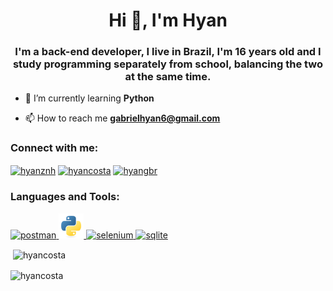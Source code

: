 <h1 align="center">Hi 👋, I'm Hyan</h1>
<h3 align="center">I'm a back-end developer, I live in Brazil, I'm 16 years old and I study programming separately from school, balancing the two at the same time.</h3>

- 🌱 I’m currently learning **Python**

- 📫 How to reach me **gabrielhyan6@gmail.com**

<h3 align="left">Connect with me:</h3>
<p align="left">
<a href="https://twitter.com/hyanznh" target="blank"><img align="center" src="https://raw.githubusercontent.com/rahuldkjain/github-profile-readme-generator/master/src/images/icons/Social/twitter.svg" alt="hyanznh" height="30" width="40" /></a>
<a href="[https://linkedin.com/in/hyancosta]" target="blank"><img align="center" src="https://raw.githubusercontent.com/rahuldkjain/github-profile-readme-generator/master/src/images/icons/Social/linked-in-alt.svg" alt="hyancosta" height="30" width="40" /></a>
<a href="https://instagram.com/hyangbr" target="blank"><img align="center" src="https://raw.githubusercontent.com/rahuldkjain/github-profile-readme-generator/master/src/images/icons/Social/instagram.svg" alt="hyangbr" height="30" width="40" /></a>
</p>

<h3 align="left">Languages and Tools:</h3>
<p align="left"> <a href="https://postman.com" target="_blank" rel="noreferrer"> <img src="https://www.vectorlogo.zone/logos/getpostman/getpostman-icon.svg" alt="postman" width="40" height="40"/> </a> <a href="https://www.python.org" target="_blank" rel="noreferrer"> <img src="https://raw.githubusercontent.com/devicons/devicon/master/icons/python/python-original.svg" alt="python" width="40" height="40"/> </a> <a href="https://www.selenium.dev" target="_blank" rel="noreferrer"> <img src="https://raw.githubusercontent.com/detain/svg-logos/780f25886640cef088af994181646db2f6b1a3f8/svg/selenium-logo.svg" alt="selenium" width="40" height="40"/> </a> <a href="https://www.sqlite.org/" target="_blank" rel="noreferrer"> <img src="https://www.vectorlogo.zone/logos/sqlite/sqlite-icon.svg" alt="sqlite" width="40" height="40"/> </a> </p>

<p>&nbsp;<img align="center" src="https://github-readme-stats.vercel.app/api?username=hyancosta&show_icons=true&locale=en" alt="hyancosta" /></p>

<p><img align="center" src="https://github-readme-streak-stats.herokuapp.com/?user=hyancosta&" alt="hyancosta" /></p>

